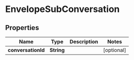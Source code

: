 
# EnvelopeSubConversation

## Properties
Name | Type | Description | Notes
------------ | ------------- | ------------- | -------------
**conversationId** | **String** |  |  [optional]



